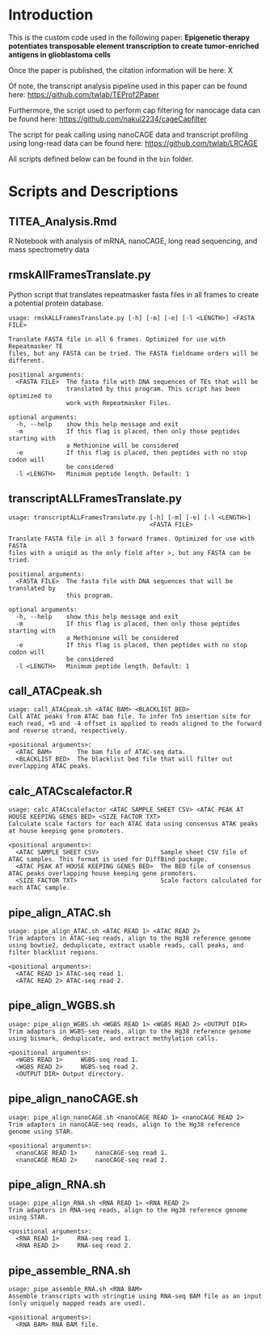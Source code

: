 # **Introduction**

This is the custom code used in the following paper: **Epigenetic therapy potentiates transposable element transcription to create tumor-enriched antigens in glioblastoma cells**

Once the paper is published, the citation information will be here: X

Of note, the transcript analysis pipeline used in this paper can be found here: https://github.com/twlab/TEProf2Paper

Furthermore, the script used to perform cap filtering for nanocage data can be found here: https://github.com/nakul2234/cageCapfilter

The script for peak calling using nanoCAGE data and transcript profiling using long-read data can be found here: https://github.com/twlab/LRCAGE

All scripts defined below can be found in the `bin` folder.

# **Scripts and Descriptions**

## TITEA_Analysis.Rmd

R Notebook with analysis of mRNA, nanoCAGE, long read sequencing, and mass spectrometry data

## rmskAllFramesTranslate.py

Python script that translates repeatmasker fasta files in all frames to create a potential protein database. 

```
usage: rmskALLFramesTranslate.py [-h] [-m] [-e] [-l <LENGTH>] <FASTA FILE>

Translate FASTA file in all 6 frames. Optimized for use with Repeatmasker TE
files, but any FASTA can be tried. The FASTA fieldname orders will be
different.

positional arguments:
  <FASTA FILE>  The fasta file with DNA sequences of TEs that will be
                translated by this program. This script has been optimized to
                work with Repeatmasker Files.

optional arguments:
  -h, --help    show this help message and exit
  -m            If this flag is placed, then only those peptides starting with
                a Methionine will be considered
  -e            If this flag is placed, then peptides with no stop codon will
                be considered
  -l <LENGTH>   Minimum peptide length. Default: 1
```

## transcriptALLFramesTranslate.py

```
usage: transcriptALLFramesTranslate.py [-h] [-m] [-e] [-l <LENGTH>]
                                       <FASTA FILE>

Translate FASTA file in all 3 forward frames. Optimized for use with FASTA
files with a uniqid as the only field after >, but any FASTA can be tried.

positional arguments:
  <FASTA FILE>  The fasta file with DNA sequences that will be translated by
                this program.

optional arguments:
  -h, --help    show this help message and exit
  -m            If this flag is placed, then only those peptides starting with
                a Methionine will be considered
  -e            If this flag is placed, then peptides with no stop codon will
                be considered
  -l <LENGTH>   Minimum peptide length. Default: 1
```

## call_ATACpeak.sh
```
usage: call_ATACpeak.sh <ATAC BAM> <BLACKLIST BED>
Call ATAC peaks from ATAC bam file. To infer Tn5 insertion site for each read, +5 and -4 offset is applied to reads aligned to the forward and reverse strand, respectively.

<positional arguments>:
  <ATAC BAM>       The bam file of ATAC-seq data.
  <BLACKLIST BED>  The blacklist bed file that will filter out overlapping ATAC peaks.
```

## calc_ATACscalefactor.R
```
usage: calc_ATACscalefactor <ATAC SAMPLE SHEET CSV> <ATAC PEAK AT HOUSE KEEPING GENES BED> <SIZE FACTOR TXT>
Calculate scale factors for each ATAC data using consensus ATAK peaks at house keeping gene promoters. 

<positional arguments>:
  <ATAC SAMPLE SHEET CSV>                 Sample sheet CSV file of ATAC samples. This format is used for DiffBind package.
  <ATAC PEAK AT HOUSE KEEPING GENES BED>  The BED file of consensus ATAC peaks overlapping house keeping gene promoters.
  <SIZE FACTOR TXT>                       Scale factors calculated for each ATAC sample.
```


## pipe_align_ATAC.sh
```
usage: pipe_align_ATAC.sh <ATAC READ 1> <ATAC READ 2>
Trim adaptors in ATAC-seq reads, align to the Hg38 reference genome using bowtie2, deduplicate, extract usable reads, call peaks, and filter blacklist regions.

<positional arguments>:
  <ATAC READ 1> ATAC-seq read 1.
  <ATAC READ 2> ATAC-seq read 2.
```

## pipe_align_WGBS.sh
```
usage: pipe_align_WGBS.sh <WGBS READ 1> <WGBS READ 2> <OUTPUT DIR>
Trim adaptors in WGBS-seq reads, align to the Hg38 reference genome using bismark, deduplicate, and extract methylation calls.

<positional arguments>:
  <WGBS READ 1>     WGBS-seq read 1.
  <WGBS READ 2>     WGBS-seq read 2.
  <OUTPUT DIR> Output directory. 
```

## pipe_align_nanoCAGE.sh
```
usage: pipe_align_nanoCAGE.sh <nanoCAGE READ 1> <nanoCAGE READ 2>
Trim adaptors in nanoCAGE-seq reads, align to the Hg38 reference genome using STAR.

<positional arguments>:
  <nanoCAGE READ 1>     nanoCAGE-seq read 1.
  <nanoCAGE READ 2>     nanoCAGE-seq read 2.
```

## pipe_align_RNA.sh
```
usage: pipe_align_RNA.sh <RNA READ 1> <RNA READ 2>
Trim adaptors in RNA-seq reads, align to the Hg38 reference genome using STAR.

<positional arguments>:
  <RNA READ 1>     RNA-seq read 1.
  <RNA READ 2>     RNA-seq read 2.
```

## pipe_assemble_RNA.sh
```
usage: pipe_assemble_RNA.sh <RNA BAM>
Assemble transcripts with stringtie using RNA-seq BAM file as an input (only uniquely mapped reads are used).

<positional arguments>:
  <RNA BAM> RNA BAM file.
```




